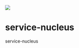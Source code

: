 <img src="https://travis-ci.org/robertjchristian/service-nucleus.png" />

service-nucleus
===============

service-nucleus
